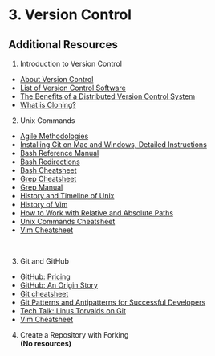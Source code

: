 # 3. Version Control

## Additional Resources

1. Introduction to Version Control
- [About Version Control](https://git-scm.com/book/en/v2/Getting-Started-About-Version-Control)
- [List of Version Control Software](https://en.wikipedia.org/wiki/List_of_version-control_software)
- [The Benefits of a Distributed Version Control System](https://about.gitlab.com/topics/version-control/benefits-distributed-version-control-system/)
- [What is Cloning?](https://docs.github.com/en/repositories/creating-and-managing-repositories/cloning-a-repository)

2. Unix Commands
- [Agile Methodologies](https://www.planview.com/resources/guide/agile-methodologies-a-beginners-guide/)
- [Installing Git on Mac and Windows, Detailed Instructions](https://git-scm.com/book/en/v2/Getting-Started-Installing-Git)
- [Bash Reference Manual](https://www.gnu.org/software/bash/manual/html_node/index.html#SEC_Contents)
- [Bash Redirections](https://www.gnu.org/software/bash/manual/html_node/Redirections.html#Redirections)
- [Bash Cheatsheet](https://devhints.io/bash)
- [Grep Cheatsheet](https://devhints.io/grep)
- [Grep Manual](https://man7.org/linux/man-pages/man1/grep.1.html)
- [History and Timeline of Unix](https://unix.org/what_is_unix/history_timeline.html)
- [History of Vim](https://en.wikipedia.org/wiki/Vim_(text_editor))
- [How to Work with Relative and Absolute Paths](https://www.geeksforgeeks.org/absolute-relative-pathnames-unix/)
- [Unix Commands Cheatsheet](https://cheatography.com/jluis/cheat-sheets/bash-and-unix-commands/)
- [Vim Cheatsheet](https://vim.rtorr.com/)

<br>

3. Git and GitHub
- [GitHub: Pricing](https://github.com/pricing)
- [GitHub: An Origin Story](https://www.linuxjournal.com/content/git-origin-story)
- [Git cheatsheet](https://education.github.com/git-cheat-sheet-education.pdf)
- [Git Patterns and Antipatterns for Successful Developers](https://youtu.be/t_4lLR6F_yk)
- [Tech Talk: Linus Torvalds on Git](https://www.youtube.com/watch?v=4XpnKHJAok8)
- [Vim Cheatsheet](https://devhints.io/vim)

4. Create a Repository with Forking<br>
**(No resources)**

